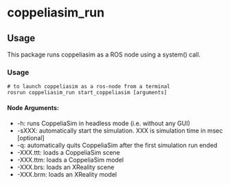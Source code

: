 # coppeliasim_run

## Usage
This package runs coppeliasim as a ROS node using a system() call.

### Usage

```
# to launch coppeliasim as a ros-node from a terminal 
rosrun coppeliasim_run start_coppeliasim [arguments]
```

#### Node Arguments: 
- -h: runs CoppeliaSim in headless mode (i.e. without any GUI)
- -sXXX: automatically start the simulation. XXX is simulation time in msec [optional]
- -q: automatically quits CoppeliaSim after the first simulation run ended
- -XXX.ttt: loads a CoppeliaSim scene
- -XXX.ttm: loads a CoppeliaSim model
- -XXX.brs: loads an XReality scene
- -XXX.brm: loads an XReality model
